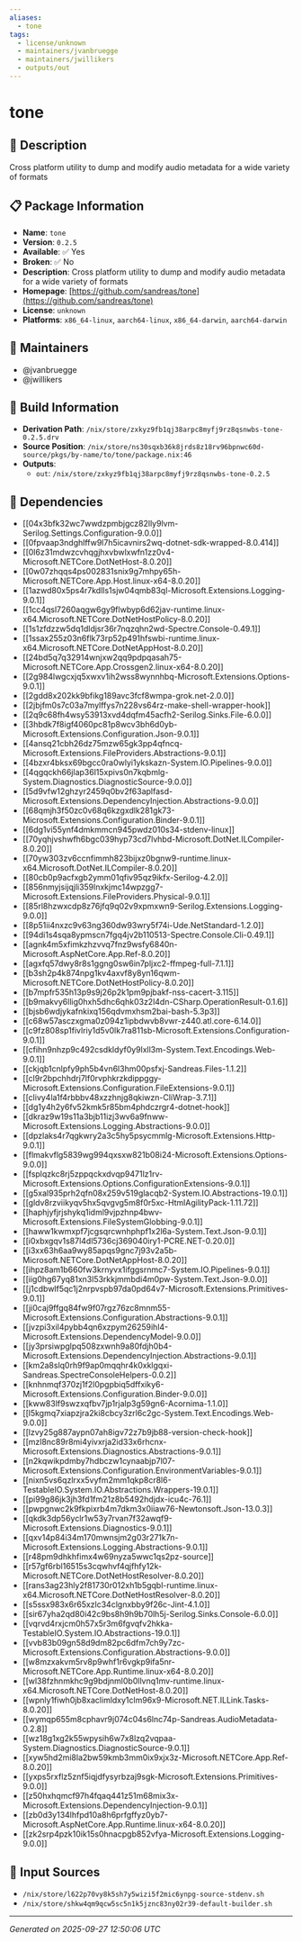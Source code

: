 ```yaml
---
aliases:
  - tone
tags:
  - license/unknown
  - maintainers/jvanbruegge
  - maintainers/jwillikers
  - outputs/out
---
```


# tone

## 📝 Description

Cross platform utility to dump and modify audio metadata for a wide variety of formats

## 📋 Package Information

- **Name**: `tone`
- **Version**: `0.2.5`
- **Available**: ✅ Yes
- **Broken**: ✅ No
- **Description**: Cross platform utility to dump and modify audio metadata for a wide variety of formats
- **Homepage**: [https://github.com/sandreas/tone](https://github.com/sandreas/tone)
- **License**: `unknown`
- **Platforms**: `x86_64-linux`, `aarch64-linux`, `x86_64-darwin`, `aarch64-darwin`
## 👥 Maintainers

- @jvanbruegge
- @jwillikers


## 🔧 Build Information

- **Derivation Path**: `/nix/store/zxkyz9fb1qj38arpc8myfj9rz8qsnwbs-tone-0.2.5.drv`
- **Source Position**: `/nix/store/ns30sqxb36k8jrds8z18rv96bpnwc60d-source/pkgs/by-name/to/tone/package.nix:46`
- **Outputs**:
  - `out`:  `/nix/store/zxkyz9fb1qj38arpc8myfj9rz8qsnwbs-tone-0.2.5`

## 🔗 Dependencies

- [[04x3bfk32wc7wwdzpmbjgcz82lly9lvm-Serilog.Settings.Configuration-9.0.0]]
- [[0fpvaap3ndghlffw9l7h5icavnirs2wq-dotnet-sdk-wrapped-8.0.414]]
- [[0l6z31mdwzcvhqgjhxvbwlxwfn1zz0v4-Microsoft.NETCore.DotNetHost-8.0.20]]
- [[0w07zhqqs4ps002831snix9g7mhpy65h-Microsoft.NETCore.App.Host.linux-x64-8.0.20]]
- [[1azwd80x5ps4r7kdlls1sjw04qmb83ql-Microsoft.Extensions.Logging-9.0.1]]
- [[1cc4qsl7260aqgw6gy9flwbyp6d62jav-runtime.linux-x64.Microsoft.NETCore.DotNetHostPolicy-8.0.20]]
- [[1s1zfdzzw5dq1dldjsr36r7nqzqhn2wd-Spectre.Console-0.49.1]]
- [[1ssax255z03n6flk73rp52p491hfswbi-runtime.linux-x64.Microsoft.NETCore.DotNetAppHost-8.0.20]]
- [[24bd5q7q32914wnjxw2qq9pdpqasah75-Microsoft.NETCore.App.Crossgen2.linux-x64-8.0.20]]
- [[2g984lwgcxjq5xwxv1ih2wss8wynnhbq-Microsoft.Extensions.Options-9.0.1]]
- [[2gdd8x202kk9bfikg189avc3fcf8wmpa-grok.net-2.0.0]]
- [[2jbjfm0s7c03a7mylffys7n228vs64rz-make-shell-wrapper-hook]]
- [[2q9c68fh4wsy53913xvd4dqfm45acfh2-Serilog.Sinks.File-6.0.0]]
- [[3hbdk7f8igf4060pc81p8wcv3bh6d0yb-Microsoft.Extensions.Configuration.Json-9.0.1]]
- [[4ansq21cbh26dz75mzw65gk3pp4qfncq-Microsoft.Extensions.FileProviders.Abstractions-9.0.1]]
- [[4bzxr4bksx69bgcc0ra0wlyi1ykskazn-System.IO.Pipelines-9.0.0]]
- [[4qgqckh66jlap36l15xpivs0n7kqbmlg-System.Diagnostics.DiagnosticSource-9.0.0]]
- [[5d9vfw12ghzyr2459q0bv2f63aplfasd-Microsoft.Extensions.DependencyInjection.Abstractions-9.0.0]]
- [[68qmjh3f50zc0v68q6kzgxdlk281gk73-Microsoft.Extensions.Configuration.Binder-9.0.1]]
- [[6dg1vi55ynf4dmkmmcn945pwdz010s34-stdenv-linux]]
- [[70yqhjvshwfh6bgc039hyp73cd7lvhbd-Microsoft.DotNet.ILCompiler-8.0.20]]
- [[70yw303zv6ccnfimmh823bijxz0bgnw9-runtime.linux-x64.Microsoft.DotNet.ILCompiler-8.0.20]]
- [[80cb0p9acfxgb2ymm01qfiv95qz9ikfx-Serilog-4.2.0]]
- [[856nmyjsijqjli359lnxkjmc14wpzgg7-Microsoft.Extensions.FileProviders.Physical-9.0.1]]
- [[85rl8hzwxcdp8z76jfq9q02v9xpmxwn9-Serilog.Extensions.Logging-9.0.0]]
- [[8p51ii4nxzc9v63ng360dw93wry5f74i-Ude.NetStandard-1.2.0]]
- [[94di1s4sqa8ypmscn7fgq4jv2b110513-Spectre.Console.Cli-0.49.1]]
- [[agnk4m5xfimkzhzvvq7fnz9wsfy6840n-Microsoft.AspNetCore.App.Ref-8.0.20]]
- [[agxfq57dwy8r8s1ggng0sw6in7pljxc2-ffmpeg-full-7.1.1]]
- [[b3sh2p4k874npg1kv4axvf8y8yn16qwm-Microsoft.NETCore.DotNetHostPolicy-8.0.20]]
- [[b7mpfr535h13p9s9j26p2k1pm9pjbakf-nss-cacert-3.115]]
- [[b9makvy6llig0hxh5dhc6qhk03z2l4dn-CSharp.OperationResult-0.1.6]]
- [[bjsb6wdjykafnkixq156qdvmxhsm2bai-bash-5.3p3]]
- [[c68w57asczxgma0z094z1ipbdwvb8vwr-z440.atl.core-6.14.0]]
- [[c9fz808sp1fivlriy1d5v0lk7ra811sb-Microsoft.Extensions.Configuration-9.0.1]]
- [[cfihn9nhzp9c492csdkldyf0y9lxll3m-System.Text.Encodings.Web-9.0.1]]
- [[ckjqb1cnlpfy9ph5b4vn6l3hm00psfxj-Sandreas.Files-1.1.2]]
- [[cl9r2bpchhdrj7lf0rvphkrzkdippggy-Microsoft.Extensions.Configuration.FileExtensions-9.0.1]]
- [[clivy4la1f4rbbbv48xzzhnjg8qkiwzn-CliWrap-3.7.1]]
- [[dg1y4h2y6fv52kmk5r85bm4phdczrgr4-dotnet-hook]]
- [[dkraz9w19s11a3bjb11izj3wv6a9fnww-Microsoft.Extensions.Logging.Abstractions-9.0.0]]
- [[dpzlaks4r7qgkwry2a3c5hy5psycmmlg-Microsoft.Extensions.Http-9.0.1]]
- [[flmakvflg5839wg994qxsxw821b08i24-Microsoft.Extensions.Options-9.0.0]]
- [[fsplqzkc8rj5zppqckxdvqp9471lz1rv-Microsoft.Extensions.Options.ConfigurationExtensions-9.0.1]]
- [[g5xal935prh2qfn08x259v519glacqb2-System.IO.Abstractions-19.0.1]]
- [[gldv8rzviikyqv5hx5qvgvg5m8f0r5xc-HtmlAgilityPack-1.11.72]]
- [[haphjyfjrjshykq1idml9vjpzhnp4bwv-Microsoft.Extensions.FileSystemGlobbing-9.0.1]]
- [[haww1kwmxpf7jcgsqrcwnhphpf1x2l6a-System.Text.Json-9.0.1]]
- [[i0xbxgqv1s87l4dl5736cj369040iry1-PCRE.NET-0.20.0]]
- [[i3xx63h6aa9wy85apqs9gnc7j93v2a5b-Microsoft.NETCore.DotNetAppHost-8.0.20]]
- [[ihpz8am1b660fw3krnyvx1ifggsrnmc7-System.IO.Pipelines-9.0.1]]
- [[iig0hg67yq81xn3l53rkkjmmbdi4m0pw-System.Text.Json-9.0.0]]
- [[j1cdbwlf5qc1j2nrpvspb97da0pd64v7-Microsoft.Extensions.Primitives-9.0.1]]
- [[ji0caj9ffgq84fw9f07rgz76zc8mnm55-Microsoft.Extensions.Configuration.Abstractions-9.0.1]]
- [[jvzpi3xil4pybb4qn6xzpym26259ihl4-Microsoft.Extensions.DependencyModel-9.0.0]]
- [[jy3prsiwpglpq508zxwnh9a80fdjh0b4-Microsoft.Extensions.DependencyInjection.Abstractions-9.0.1]]
- [[km2a8slq0rh9f9ap0mqqhr4k0xklgqxi-Sandreas.SpectreConsoleHelpers-0.0.2]]
- [[knhnmqf370zj1f2l0pgpbiq5dffxiky6-Microsoft.Extensions.Configuration.Binder-9.0.0]]
- [[kww83lf9swzxqfbv7jp1rjalp3g59gn6-Acornima-1.1.0]]
- [[l5kgmq7xiapzjra2ki8cbcy3zrl6c2gc-System.Text.Encodings.Web-9.0.0]]
- [[lzvy25g887aypn07ah8igv72z7b9jb88-version-check-hook]]
- [[mzl8nc89r8mi4yivxrja2id33x6rhcnx-Microsoft.Extensions.Diagnostics.Abstractions-9.0.1]]
- [[n2kqwikpdmby7hdbczw1cynaabjp7l07-Microsoft.Extensions.Configuration.EnvironmentVariables-9.0.1]]
- [[nixn5vs6qzlrxx5vyfm2mm1qkp8cr8l6-TestableIO.System.IO.Abstractions.Wrappers-19.0.1]]
- [[pi99g86jk3jh3fd1fm21z8b5492hdjdx-icu4c-76.1]]
- [[pwpgnwc2k9fkpixrb4m7dkm3x0iiaw76-Newtonsoft.Json-13.0.3]]
- [[qkdk3dp56yclr1w53y7rvan7f32awqf9-Microsoft.Extensions.Diagnostics-9.0.1]]
- [[qxv14p84i34m170mwnsjm2g03r271k7n-Microsoft.Extensions.Logging.Abstractions-9.0.1]]
- [[r48pm9dhkhfimx4w69nyza5wwc1qs2pz-source]]
- [[r57gf6rbl16515s3cqwhvf4qjfhfy12k-Microsoft.NETCore.DotNetHostResolver-8.0.20]]
- [[rans3ag23hly2f81730r012xh1b5gqbl-runtime.linux-x64.Microsoft.NETCore.DotNetHostResolver-8.0.20]]
- [[s5ssx983x6r65xzlc34clgnxbby9f26c-Jint-4.1.0]]
- [[sir67yha2qd80i42c9bs8h9h9b70lh5j-Serilog.Sinks.Console-6.0.0]]
- [[vqrvd4rxjcm0h57x5r3m6fgvqfv2hkka-TestableIO.System.IO.Abstractions-19.0.1]]
- [[vvb83b09gn58d9dm82pc6dfm7ch9y7zc-Microsoft.Extensions.Configuration.Abstractions-9.0.0]]
- [[w8mzxakvm5rv8p9whf1r6vgkp9ifa5nr-Microsoft.NETCore.App.Runtime.linux-x64-8.0.20]]
- [[wl38fzhnmkhc9g9bdjnml0b0llvnq1mv-runtime.linux-x64.Microsoft.NETCore.DotNetHost-8.0.20]]
- [[wpnly1fiwh0jb8xaclimldxy1clm96x9-Microsoft.NET.ILLink.Tasks-8.0.20]]
- [[wymqp655m8cphavr9j074c04s6lnc74p-Sandreas.AudioMetadata-0.2.8]]
- [[wz18g1xg2k55wpysih6w7x8lzq2vqpaa-System.Diagnostics.DiagnosticSource-9.0.1]]
- [[xyw5hd2mi8la2bw59kmb3mm0ix9xjx3z-Microsoft.NETCore.App.Ref-8.0.20]]
- [[yxps5rxflz5znf5iqjdfysyrbzaj9sgk-Microsoft.Extensions.Primitives-9.0.0]]
- [[z50hxhqmcf97h4fqaq441z51m68mix3x-Microsoft.Extensions.DependencyInjection-9.0.1]]
- [[zb0d3y134lhfpd10a8h6prfgffyz0yb7-Microsoft.AspNetCore.App.Runtime.linux-x64-8.0.20]]
- [[zk2srp4pzk10ik15s0hnacpgb852vfya-Microsoft.Extensions.Logging-9.0.0]]

## 📁 Input Sources

- `/nix/store/l622p70vy8k5sh7y5wizi5f2mic6ynpg-source-stdenv.sh`
- `/nix/store/shkw4qm9qcw5sc5n1k5jznc83ny02r39-default-builder.sh`

---
*Generated on 2025-09-27 12:50:06 UTC*
